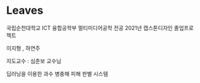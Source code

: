# Leaves

 국립순천대학교 ICT 융합공학부 멀티미디어공학 전공 2021년 캡스톤디자인 졸업프로젝트
 
 이지형 , 하연주
 
 지도교수 : 심춘보 교수님
 
 딥러닝을 이용한 과수 병충해 피해 판별 시스템
